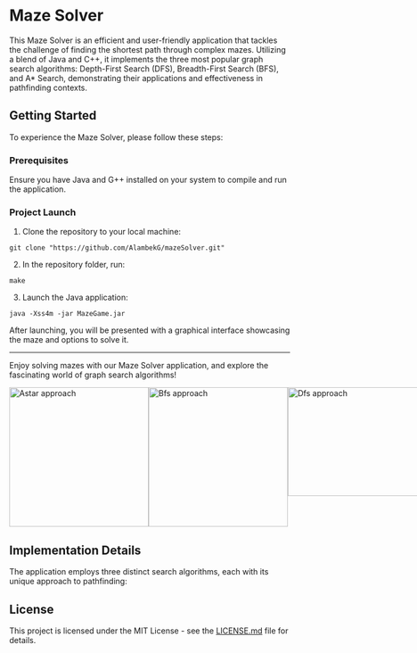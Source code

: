 # Maze Solver

This Maze Solver is an efficient and user-friendly application that tackles the challenge 
of finding the shortest path through complex mazes. Utilizing a blend of Java and C++, 
it implements the three most popular graph search algorithms: Depth-First Search (DFS), Breadth-First Search (BFS), 
and A* Search, demonstrating their applications and effectiveness in pathfinding contexts.

## Getting Started

To experience the Maze Solver, please follow these steps:

### Prerequisites

Ensure you have Java and G++ installed on your system to compile and run the application.

### Project Launch

1. Clone the repository to your local machine:

``` git clone "https://github.com/AlambekG/mazeSolver.git" ```

2. In the repository folder, run:

``` make ```

3. Launch the Java application:

``` java -Xss4m -jar MazeGame.jar ```


After launching, you will be presented with a graphical interface showcasing the maze and options to solve it.

---

Enjoy solving mazes with our Maze Solver application, and explore the fascinating world of graph search algorithms!

<div style="display: flex; justify-content: space-between;">
    <img src="/Astar.png" alt="Astar approach" width="250">
    <img src="/Bfs.png" alt="Bfs approach" width="250">
    <img src="/Dfs.png" alt="Dfs approach" height="195" width="250">
</div>

## Implementation Details

The application employs three distinct search algorithms, each with its unique approach to pathfinding:

## License

This project is licensed under the MIT License - see the [LICENSE.md](LICENSE.md) file for details.

